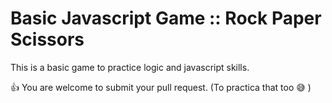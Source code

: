 # Basic Javascript Game :: Rock Paper Scissors

This is a basic game to practice logic and javascript skills.

:+1: You are welcome to submit your pull request. (To practica that too :sweat_smile: )
